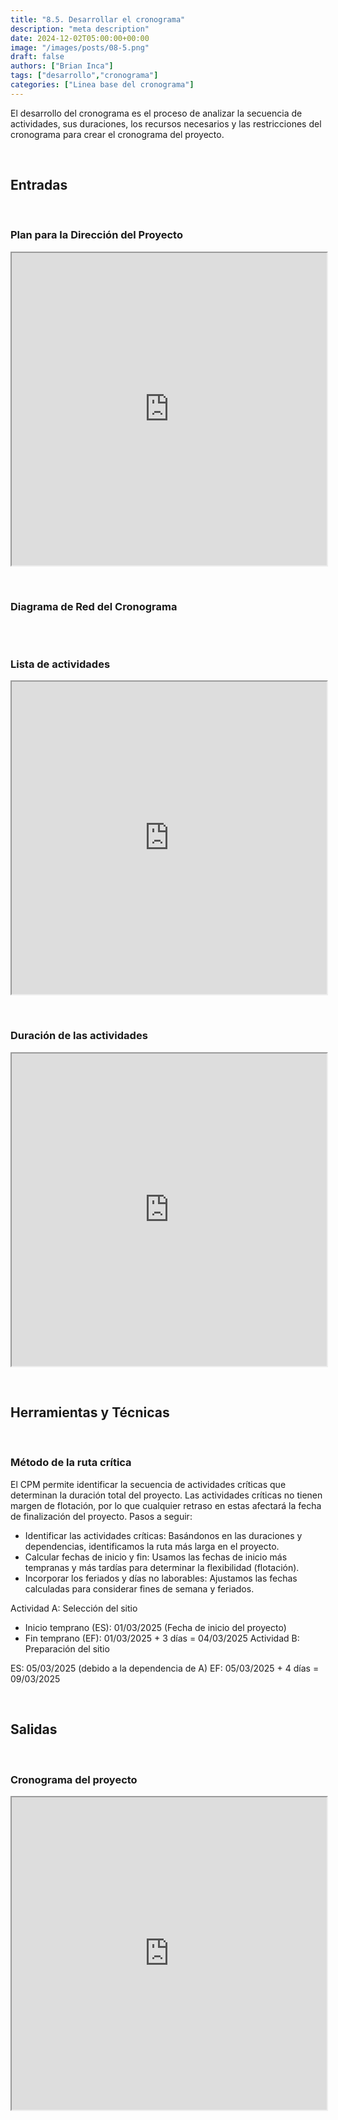 ```yaml
---
title: "8.5. Desarrollar el cronograma"
description: "meta description"
date: 2024-12-02T05:00:00+00:00
image: "/images/posts/08-5.png"
draft: false
authors: ["Brian Inca"]
tags: ["desarrollo","cronograma"]
categories: ["Linea base del cronograma"]
---
```


El desarrollo del cronograma es el proceso de analizar la secuencia de actividades, sus duraciones, los recursos necesarios y las restricciones del cronograma para crear el cronograma del proyecto.

&nbsp;
## Entradas
&nbsp;

### Plan para la Dirección del Proyecto

<iframe src="https://docs.google.com/document/d/e/2PACX-1vQEghe1rYfdFqjdE9cCYOE8yCF06AUDsaQ63Iqd8BJTYkuyeAHJZtWGpYfT-cbCYS4pLFUBHmyl3JB-/pub?embedded=true" width="100%" height="500px"></iframe>

&nbsp;
### Diagrama de Red del Cronograma

<!-- draw.io diagram -->
<div class="mxgraph" style="max-width:100%;border:1px solid transparent;" data-mxgraph="{&quot;highlight&quot;:&quot;#E6E6E6&quot;,&quot;nav&quot;:true,&quot;resize&quot;:true,&quot;toolbar&quot;:&quot;zoom layers tags lightbox&quot;,&quot;edit&quot;:&quot;_blank&quot;,&quot;url&quot;:&quot;https://drive.google.com/uc?id=1SlpW2b6MsuBCfPR1xm9n0S-wvSXmJU3L&amp;export=download&quot;}"></div>
<script type="text/javascript" src="https://viewer.diagrams.net/embed2.js?&fetch=https%3A%2F%2Fdrive.google.com%2Fuc%3Fid%3D1SlpW2b6MsuBCfPR1xm9n0S-wvSXmJU3L%26export%3Ddownload"></script>

&nbsp;
### Lista de actividades

<iframe src="https://docs.google.com/spreadsheets/d/e/2PACX-1vT4DuKdF75e1XSKWDn5OiCoctyr-Fk0Pymbfy0pIIvYja3Y8bSCmFyCoIkHHWFk6N_NKGtH0rmkDcrn/pubhtml?gid=0&amp;single=true" width="100%" height="500px"></iframe>

&nbsp;
### Duración de las actividades

<iframe src="https://docs.google.com/spreadsheets/d/e/2PACX-1vRUk7NyzDLjmRU8YBKUhHBEQlaATrRqwdRKAFW_aRfVrAMuFJZOueE63ARm78gClx9jaBOHSK3_0J2p/pubhtml?gid=0&amp;single=true" width="100%" height="500px"></iframe>

&nbsp;
## Herramientas y Técnicas
&nbsp;

### Método de la ruta crítica

El CPM permite identificar la secuencia de actividades críticas que determinan la duración total del proyecto. Las actividades críticas no tienen margen de flotación, por lo que cualquier retraso en estas afectará la fecha de finalización del proyecto.
Pasos a seguir:
- Identificar las actividades críticas: Basándonos en las duraciones y dependencias, identificamos la ruta más larga en el proyecto.
- Calcular fechas de inicio y fin: Usamos las fechas de inicio más tempranas y más tardías para determinar la flexibilidad (flotación).
- Incorporar los feriados y días no laborables: Ajustamos las fechas calculadas para considerar fines de semana y feriados.

Actividad A: Selección del sitio

- Inicio temprano (ES): 01/03/2025 (Fecha de inicio del proyecto)
- Fin temprano (EF): 01/03/2025 + 3 días = 04/03/2025
Actividad B: Preparación del sitio

ES: 05/03/2025 (debido a la dependencia de A)
EF: 05/03/2025 + 4 días = 09/03/2025

&nbsp;
## Salidas
&nbsp;

### Cronograma del proyecto

<iframe src="https://docs.google.com/spreadsheets/d/e/2PACX-1vT2LM21ZL-pf6CzLL0BLlMd9tTQQDcvpXBmjYqiCHMrayHb8s_g0DLB3Bql5DYFdhMmy0AUnsqFur7u/pubhtml?gid=0&amp;single=true" width="100%" height="500px"></iframe>